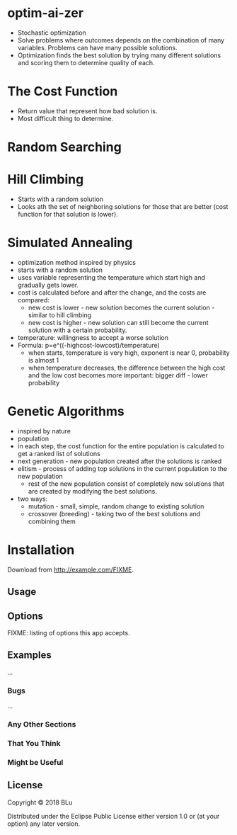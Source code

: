 # optim-ai-zer

- Stochastic optimization
- Solve problems where outcomes depends on the combination of many variables.
  Problems can have many possible solutions.
- Optimization finds the best solution by trying many different solutions and
  scoring them to determine quality of each.

# The Cost Function

- Return value that represent how bad solution is.
- Most difficult thing to determine.

# Random Searching

# Hill Climbing

- Starts with a random solution
- Looks ath the set of neighboring solutions for those that are better (cost
  function for that solution is lower).

# Simulated Annealing
- optimization method inspired by physics
- starts with a random solution
- uses variable representing the temperature which start high and gradually gets
  lower.
- cost is calculated before and after the change, and the costs are compared:
  * new cost is lower - new solution becomes the current solution - similar to
    hill climbing
  * new cost is higher - new solution can still become the current solution with
    a certain probability.
- temperature: willingness to accept a worse solution
- Formula:
  p=e^((-highcost-lowcost)/temperature)
  * when starts, temperature is very high, exponent is near 0, probability is
    almost 1
  * when temperature decreases, the difference between the high cost and the low
    cost becomes more important: bigger diff - lower probability

# Genetic Algorithms
- inspired by nature
- population
- in each step, the cost function for the entire population is calculated to get
  a ranked list of solutions
- next generation - new population created after the solutions is ranked
- elitism - process of adding top solutions in the current population to the new
  population
  * rest of the new population consist of completely new solutions that are
    created by modifying the best solutions.
- two ways:
  * mutation - small, simple, random change to existing solution
  * crossover (breeding) - taking two of the best solutions and combining them
# Installation

Download from http://example.com/FIXME.

## Usage

## Options

FIXME: listing of options this app accepts.

## Examples

...

### Bugs

...

### Any Other Sections
### That You Think
### Might be Useful

## License

Copyright © 2018 BLu

Distributed under the Eclipse Public License either version 1.0 or (at
your option) any later version.
